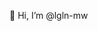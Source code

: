 👋 Hi, I’m @lgln-mw

<!---
lgln-mw/lgln-mw is a ✨ special ✨ repository because its `README.md` (this file) appears on your GitHub profile.
You can click the Preview link to take a look at your changes.
--->

